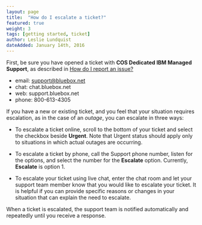 ```yaml
---
layout: page
title:  "How do I escalate a ticket?"
featured: true
weight: 3
tags: [getting started, ticket]
author: Leslie Lundquist
dateAdded: January 14th, 2016
---
```


First, be sure you have opened a ticket with **COS Dedicated IBM Managed Support**, as described in [How do I report an issue?](../report-issue/index.html)

* email: support@bluebox.net
* chat: chat.bluebox.net
* web: support.bluebox.net
* phone: 800-613-4305

If you have a new or existing ticket, and you feel that your situation requires escalation, as in the case of an _outage_, you can escalate in three ways:

* To escalate a ticket online, scroll to the bottom of your ticket and select the checkbox beside **Urgent**. Note that Urgent status should apply only to situations in which actual outages are occurring.

* To escalate a ticket by phone, call the Support phone number, listen for the options, and select the number for the **Escalate** option. Currently, **Escalate** is option 1.

* To escalate your ticket using live chat, enter the chat room and let your support team member know that you would like to escalate your ticket. It is helpful if you can provide specific reasons or changes in your situation that can explain the need to escalate.

When a ticket is escalated, the support team is notified automatically and repeatedly until you receive a response.
